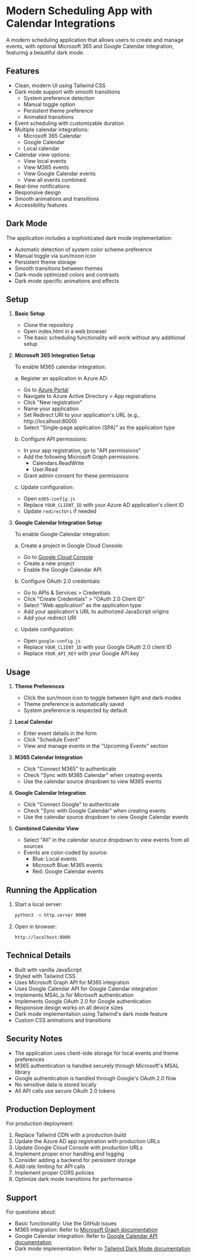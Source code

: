 # Modern Scheduling App with Calendar Integrations

A modern scheduling application that allows users to create and manage events, with optional Microsoft 365 and Google Calendar integration, featuring a beautiful dark mode.

## Features

- Clean, modern UI using Tailwind CSS
- Dark mode support with smooth transitions
  * System preference detection
  * Manual toggle option
  * Persistent theme preference
  * Animated transitions
- Event scheduling with customizable duration
- Multiple calendar integrations:
  * Microsoft 365 Calendar
  * Google Calendar
  * Local calendar
- Calendar view options:
  * View local events
  * View M365 events
  * View Google Calendar events
  * View all events combined
- Real-time notifications
- Responsive design
- Smooth animations and transitions
- Accessibility features

## Dark Mode

The application includes a sophisticated dark mode implementation:

- Automatic detection of system color scheme preference
- Manual toggle via sun/moon icon
- Persistent theme storage
- Smooth transitions between themes
- Dark-mode optimized colors and contrasts
- Dark mode specific animations and effects

## Setup

1. **Basic Setup**
   - Clone the repository
   - Open index.html in a web browser
   - The basic scheduling functionality will work without any additional setup

2. **Microsoft 365 Integration Setup**
   
   To enable M365 calendar integration:

   a. Register an application in Azure AD:
      - Go to [Azure Portal](https://portal.azure.com)
      - Navigate to Azure Active Directory > App registrations
      - Click "New registration"
      - Name your application
      - Set Redirect URI to your application's URL (e.g., http://localhost:8000)
      - Select "Single-page application (SPA)" as the application type

   b. Configure API permissions:
      - In your app registration, go to "API permissions"
      - Add the following Microsoft Graph permissions:
        * Calendars.ReadWrite
        * User.Read
      - Grant admin consent for these permissions

   c. Update configuration:
      - Open `m365-config.js`
      - Replace `YOUR_CLIENT_ID` with your Azure AD application's client ID
      - Update `redirectUri` if needed

3. **Google Calendar Integration Setup**

   To enable Google Calendar integration:

   a. Create a project in Google Cloud Console:
      - Go to [Google Cloud Console](https://console.cloud.google.com)
      - Create a new project
      - Enable the Google Calendar API

   b. Configure OAuth 2.0 credentials:
      - Go to APIs & Services > Credentials
      - Click "Create Credentials" > "OAuth 2.0 Client ID"
      - Select "Web application" as the application type
      - Add your application's URL to authorized JavaScript origins
      - Add your redirect URI

   c. Update configuration:
      - Open `google-config.js`
      - Replace `YOUR_CLIENT_ID` with your Google OAuth 2.0 client ID
      - Replace `YOUR_API_KEY` with your Google API key

## Usage

1. **Theme Preferences**
   - Click the sun/moon icon to toggle between light and dark modes
   - Theme preference is automatically saved
   - System preference is respected by default

2. **Local Calendar**
   - Enter event details in the form
   - Click "Schedule Event"
   - View and manage events in the "Upcoming Events" section

3. **M365 Calendar Integration**
   - Click "Connect M365" to authenticate
   - Check "Sync with M365 Calendar" when creating events
   - Use the calendar source dropdown to view M365 events

4. **Google Calendar Integration**
   - Click "Connect Google" to authenticate
   - Check "Sync with Google Calendar" when creating events
   - Use the calendar source dropdown to view Google Calendar events

5. **Combined Calendar View**
   - Select "All" in the calendar source dropdown to view events from all sources
   - Events are color-coded by source:
     * Blue: Local events
     * Microsoft Blue: M365 events
     * Red: Google Calendar events

## Running the Application

1. Start a local server:
   ```bash
   python3 -m http.server 8000
   ```

2. Open in browser:
   ```
   http://localhost:8000
   ```

## Technical Details

- Built with vanilla JavaScript
- Styled with Tailwind CSS
- Uses Microsoft Graph API for M365 integration
- Uses Google Calendar API for Google Calendar integration
- Implements MSAL.js for Microsoft authentication
- Implements Google OAuth 2.0 for Google authentication
- Responsive design works on all device sizes
- Dark mode implementation using Tailwind's dark mode feature
- Custom CSS animations and transitions

## Security Notes

- The application uses client-side storage for local events and theme preferences
- M365 authentication is handled securely through Microsoft's MSAL library
- Google authentication is handled through Google's OAuth 2.0 flow
- No sensitive data is stored locally
- All API calls use secure OAuth 2.0 tokens

## Production Deployment

For production deployment:

1. Replace Tailwind CDN with a production build
2. Update the Azure AD app registration with production URLs
3. Update Google Cloud Console with production URLs
4. Implement proper error handling and logging
5. Consider adding a backend for persistent storage
6. Add rate limiting for API calls
7. Implement proper CORS policies
8. Optimize dark mode transitions for performance

## Support

For questions about:
- Basic functionality: Use the GitHub issues
- M365 integration: Refer to [Microsoft Graph documentation](https://docs.microsoft.com/en-us/graph/overview)
- Google Calendar integration: Refer to [Google Calendar API documentation](https://developers.google.com/calendar)
- Dark mode implementation: Refer to [Tailwind Dark Mode documentation](https://tailwindcss.com/docs/dark-mode)
